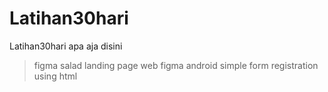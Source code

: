 # Latihan30hari
Latihan30hari apa aja disini 

>figma salad landing page web
>figma android simple
>form registration using html
